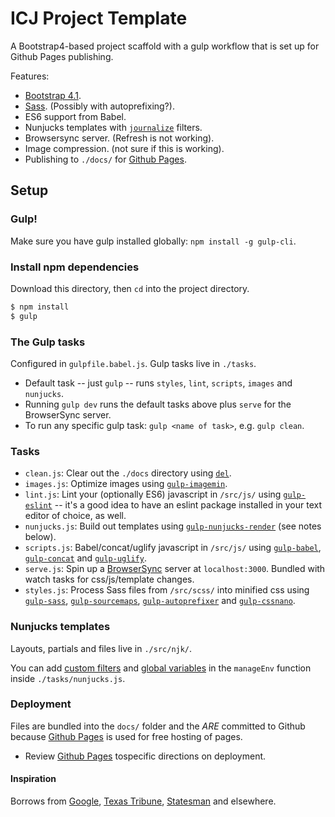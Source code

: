 # ICJ Project Template

A Bootstrap4-based project scaffold with a gulp workflow that is set up for Github Pages publishing.

Features:

* [Bootstrap 4.1](https://getbootstrap.com/).
* [Sass](https://sass-lang.com/). (Possibly with autoprefixing?).
* ES6 support from Babel.
* Nunjucks templates with [`journalize`](https://www.npmjs.com/package/journalize) filters.
* Browsersync server. (Refresh is not working).
* Image compression. (not sure if this is working).
* Publishing to `./docs/` for [Github Pages](https://help.github.com/articles/configuring-a-publishing-source-for-github-pages/#publishing-your-github-pages-site-from-a-docs-folder-on-your-master-branch).

## Setup

### Gulp!

Make sure you have gulp installed globally: `npm install -g gulp-cli`.

### Install npm dependencies

Download this directory, then `cd` into the project directory.

```sh
$ npm install
$ gulp
```

### The Gulp tasks

Configured in `gulpfile.babel.js`. Gulp tasks live in `./tasks`.

* Default task -- just `gulp` -- runs `styles`, `lint`, `scripts`, `images` and `nunjucks`.
* Running `gulp dev` runs the default tasks above plus `serve` for the BrowserSync server.
* To run any specific gulp task: `gulp <name of task>`, e.g. `gulp clean`.

### Tasks

* `clean.js`: Clear out the `./docs` directory using [`del`](https://www.npmjs.com/package/del).
* `images.js`: Optimize images using [`gulp-imagemin`](https://www.npmjs.com/package/gulp-imagemin).
* `lint.js`: Lint your (optionally ES6) javascript in `/src/js/` using [`gulp-eslint`](https://www.npmjs.com/package/gulp-eslint) -- it's a good idea to have an eslint package installed in your text editor of choice, as well.
* `nunjucks.js`: Build out templates using [`gulp-nunjucks-render`](https://github.com/carlosl/gulp-nunjucks-render) (see notes below).
* `scripts.js`: Babel/concat/uglify javascript in `/src/js/` using [`gulp-babel`](https://www.npmjs.com/package/gulp-babel), [`gulp-concat`](https://www.npmjs.com/package/gulp-concat) and [`gulp-uglify`](https://www.npmjs.com/package/gulp-uglify).
* `serve.js`: Spin up a [BrowserSync](https://browsersync.io/docs/gulp) server at `localhost:3000`. Bundled with watch tasks for css/js/template changes.
* `styles.js`: Process Sass files from `/src/scss/` into minified css using [`gulp-sass`](https://www.npmjs.com/package/gulp-sass), [`gulp-sourcemaps`](https://www.npmjs.com/package/gulp-sourcemaps), [`gulp-autoprefixer`](https://www.npmjs.com/package/gulp-autoprefixer) and [`gulp-cssnano`](https://www.npmjs.com/package/gulp-cssnano).

### Nunjucks templates

Layouts, partials and files live in `./src/njk/`.

You can add [custom filters](https://mozilla.github.io/nunjucks/api.html#custom-filters) and [global variables](https://mozilla.github.io/nunjucks/api.html#addglobal) in the `manageEnv` function inside `./tasks/nunjucks.js`.

### Deployment

Files are bundled into the `docs/` folder and the _ARE_ committed to Github because [Github Pages](https://help.github.com/categories/github-pages-basics/) is used for free hosting of pages.

* Review [Github Pages](https://help.github.com/articles/configuring-a-publishing-source-for-github-pages/#publishing-your-github-pages-site-from-a-docs-folder-on-your-master-branch) tospecific directions on deployment.

#### Inspiration

Borrows from [Google](https://developers.google.com/web/tools/starter-kit/), [Texas Tribune](https://github.com/texastribune/unholstered), [Statesman](https://github.com/statesman/) and elsewhere.
